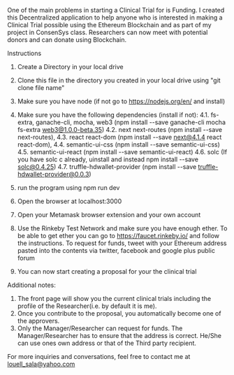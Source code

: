 One of the main problems in starting a Clinical Trial for is Funding.
I created this Decentralized application to help anyone who is interested in making a Clinical Trial possible using the Ethereum Blockchain and as part of my project in ConsenSys class. Researchers can now meet with potential donors and can donate using Blockchain.

Instructions

1. Create a Directory in your local drive

2. Clone this file in the directory you created in your local drive using "git clone file name"

3. Make sure you have node (if not go to https://nodejs.org/en/ and install)

4. Make sure you have the following dependencies (install if not):
4.1. fs-extra, ganache-cli, mocha, web3 (npm install --save ganache-cli mocha fs-extra web3@1.0.0-beta.35)
4.2. next next-routes (npm install --save next-routes), 
4.3. react react-dom (npm install --save next@4.1.4 react react-dom), 
4.4. semantic-ui-css (npm install --save semantic-ui-css)
4.5. semantic-ui-react (npm install --save semantic-ui-react) 
4.6. solc (If you have solc c already, uinstall and instead npm install --save solc@0.4.25)
4.7. truffle-hdwallet-provider (npm install --save truffle-hdwallet-provider@0.0.3)


5. run the program using npm run dev

6. Open the browser at localhost:3000

7. Open your Metamask browser extension and your own account

8. Use the Rinkeby Test Network and make sure you have enough ether.
To be able to get ether you can go to https://faucet.rinkeby.io/ 
and follow the instructions. To request for funds, tweet with your Ethereum address pasted into the contents
via twitter, facebook and google plus public forum

9. You can now start creating a proposal for your the clinical trial 

Additional notes: 
1. The front page will show you the current clinical trials including the profile of the Researcher(i.e. by default it is me). 
2. Once you contribute to the proposal, you automatically become one of the approvers.
3. Only the Manager/Researcher can request for funds. The Manager/Researcher has to ensure that the address is correct. He/She can use ones own address or that of the Third party recipient.

For more inquiries and conversations, feel free to contact me at louell_sala@yahoo.com
